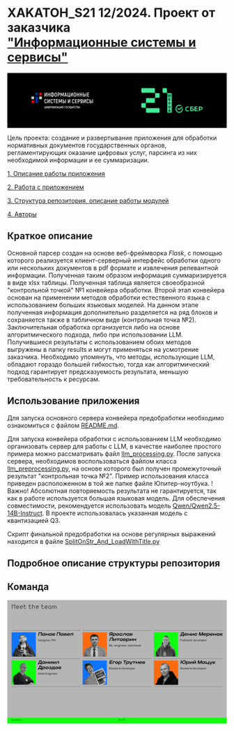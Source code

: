 # XAKATOH_S21 12/2024. Проект от заказчика <br>["Информационные системы и сервисы"](https://www.isands.ru/company/)
<p align="center">
<img src = 'logo.png' alt = 'Team logo' align='center'/>
</p>

Цель проекта: создание и развертывание приложения для обработки нормативных документов государственных органов, регламентирующих оказание цифровых услуг, парсинга из них необходимой информации и ее суммаризации.

[1. Описание работы приложения](#краткое-описание)

[2. Работа с приложением](#использование-приложения)

[3. Структура репозитория, описание работы модулей](#подробное-описание-структуры-репозитория)

[4. Авторы](README.md#команда)

## Краткое описание

Основной парсер создан на основе веб-фреймворка *Flask*, с помощью которого реализуется клиент-серверный интерфейс обработки одного или нескольких документов в pdf формате и извлечения релевантной информации. Полученная таким образом информация суммаризируется в виде xlsx таблицы. Полученная таблица является своеобразной "контрольной точкой" №1 конвейера обработки. Второй этап конвейера основан на применении методов обработки естественного языка с использованием больших языковых моделей. На данном этапе полученная информация дополнительно разделяется на ряд блоков и сохраняется также в табличном виде (контрольная точка №2). Заключительная обработка организуется либо на основе алгоритмического подхода, либо при использовании LLM. Получившиеся результаты с использованием обоих методов выгружены в папку results и могут применяться на усмотрение заказчика. Необходимо упомянуть, что методы, использующие LLM, обладают гораздо большей гибкостью, тогда как алгоритмический подход гарантирует предсказуемость результата, меньшую требовательность к ресурсам.

## Использование приложения

Для запуска основного сервера конвейера предобработки необходимо ознакомиться с файлом [README.md](src/server/README.md).

Для запуска конвейера обработки с использованием LLM необходимо организовать сервер для работы с LLM, в качестве наиболее простого примера можно рассматривать файл [llm_processing.py](src/llm_processing/llm_server.py). После запуска сервера, необходимов воспользоваться файлом класса [llm_preprocessing.py](src/llm_processing/llm_preproc.py), на основе которого был получен промежуточный результат "контрольная точка №2". Пример использования класса приведен расположенном в той же папке файле Юпитер-ноутбука. !Важно! Абсолютная повторяемость результата не гарантируется, так как в работе используется большая языковая модель. Для обеспечения совместимости, рекомендуется использовать модель [Qwen/Qwen2.5-14B-Instruct](https://huggingface.co/Qwen/Qwen2.5-14B-Instruct). В проекте использовалась указанная модель с квантизацией Q3.

Скрипт финальной предобработки на основе регулярных выражений находится в файле [SplitOnStr_And_LoadWithTitle.py](src/editStrOnExcelWithMarker/SplitOnStr_And_LoadWithTitle.py) 

## Подробное описание структуры репозитория


## Команда
<p align="center">
<img src = 'team.png' alt = 'Team logo' align='center'/>
</p>

